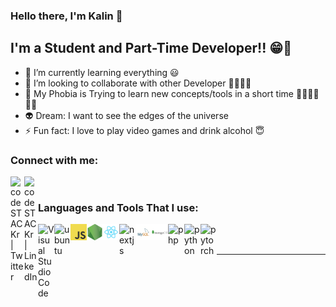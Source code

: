 ### Hello there, I'm Kalin 🥴 

## I'm a Student and Part-Time Developer!! 😁🥶

- 🌱 I’m currently learning everything 😃
- 👯 I’m looking to collaborate with other Developer 🫱🏻‍🫲🏿
- 📖 My Phobia is Trying to learn new concepts/tools in a short time 😵‍💫😵‍💫😵‍💫
- 👽 Dream: I want to see the edges of the universe
- ⚡ Fun fact: I love to play video games and drink alcohol 😇

### Connect with me:

[<img align="left" alt="codeSTACKr | Twitter" width="22px" src="https://avatars.githubusercontent.com/twitter" />][twitter]
[<img align="left" alt="codeSTACKr | LinkedIn" width="22px" src="https://avatars.githubusercontent.com/linkedin" />][linkedin]


<br />


### Languages and Tools That I use:

[<img align="left" alt="Visual Studio Code" width="26px" src="https://avatars.githubusercontent.com/visual-studio-code" />][vscode]
[<img align="left" alt="ubuntu" width="26px" src="https://avatars.githubusercontent.com/ubuntu" />][ubuntu]
[<img align="left" alt="JavaScript" width="26px" src="https://raw.githubusercontent.com/github/explore/80688e429a7d4ef2fca1e82350fe8e3517d3494d/topics/javascript/javascript.png" />][js]
[<img align="left" alt="Node.js" width="26px" src="https://raw.githubusercontent.com/github/explore/80688e429a7d4ef2fca1e82350fe8e3517d3494d/topics/nodejs/nodejs.png" />][nodejs]
[<img align="left" alt="React" width="26px" src="https://raw.githubusercontent.com/github/explore/80688e429a7d4ef2fca1e82350fe8e3517d3494d/topics/react/react.png" />][react]
[<img align="left" alt="nextjs" width="26px" target="_blank" src="https://avatars.githubusercontent.com/nextjs" />][nextjs]

[<img align="left" alt="MySQL" width="26px" src="https://raw.githubusercontent.com/github/explore/80688e429a7d4ef2fca1e82350fe8e3517d3494d/topics/mysql/mysql.png" />][mysql]
[<img align="left" alt="MongoDB" width="26px" src="https://raw.githubusercontent.com/github/explore/80688e429a7d4ef2fca1e82350fe8e3517d3494d/topics/mongodb/mongodb.png" />][mongodb]
[<img align="left" alt="php" width="26px" src="https://avatars.githubusercontent.com/u/25158" />][php]
[<img align="left" alt="python" width="26px" target="_blank" src="https://avatars.githubusercontent.com/python" />][python]
[<img align="left" alt="pytorch" width="26px" target="_blank" src="https://avatars.githubusercontent.com/pytorch" />][pytorch]


<br />
<br />

---


[twitter]: https://twitter.com/mrnanashi10211
[linkedin]: https://www.linkedin.com/in/mr-nanashi-334079190/
[vscode]: https://code.visualstudio.com/
[js]: https://www.javascript.com/
[react]: https://reactjs.org/
[nodejs]: https://nodejs.org/en/
[mysql]: https://www.mysql.com/
[mongodb]: https://www.mongodb.com/
[php]: https://www.php.net/
[python]: https://staging.python.org/
[nextjs]: https://nextjs.org/
[pytorch]: https://pytorch.org/
[ubuntu]: https://ubuntu.com/
